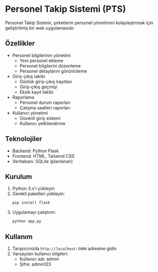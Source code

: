 # Personel Takip Sistemi (PTS)

Personel Takip Sistemi, şirketlerin personel yönetimini kolaylaştırmak için geliştirilmiş bir web uygulamasıdır.

## Özellikler

- Personel bilgilerinin yönetimi
  - Yeni personel ekleme
  - Personel bilgilerini düzenleme
  - Personel detaylarını görüntüleme
- Giriş-çıkış takibi
  - Günlük giriş-çıkış kayıtları
  - Giriş-çıkış geçmişi
  - Eksik kayıt takibi
- Raporlama
  - Personel durum raporları
  - Çalışma saatleri raporları
- Kullanıcı yönetimi
  - Güvenli giriş sistemi
  - Kullanıcı yetkilendirme

## Teknolojiler

- Backend: Python Flask
- Frontend: HTML, Tailwind CSS
- Veritabanı: SQLite (planlanan)

## Kurulum

1. Python 3.x'i yükleyin
2. Gerekli paketleri yükleyin:
   ```bash
   pip install flask
   ```
3. Uygulamayı çalıştırın:
   ```bash
   python app.py
   ```

## Kullanım

1. Tarayıcınızda `http://localhost:5000` adresine gidin
2. Varsayılan kullanıcı bilgileri:
   - Kullanıcı adı: admin
   - Şifre: admin123

